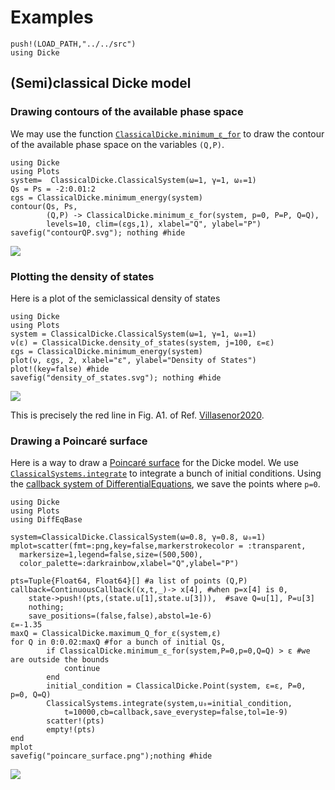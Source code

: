 # Examples
```@setup examples
push!(LOAD_PATH,"../../src")
using Dicke
```
## (Semi)classical Dicke model

### Drawing contours of the available phase space
We may use the function [`ClassicalDicke.minimum_ε_for`](@ref) to draw the contour of the available phase space on the variables
``(Q,P)``.
```@example examples
using Dicke
using Plots
system=  ClassicalDicke.ClassicalSystem(ω=1, γ=1, ω₀=1)
Qs = Ps = -2:0.01:2
εgs = ClassicalDicke.minimum_energy(system)
contour(Qs, Ps,
        (Q,P) -> ClassicalDicke.minimum_ε_for(system, p=0, P=P, Q=Q),
        levels=10, clim=(εgs,1), xlabel="Q", ylabel="P")
savefig("contourQP.svg"); nothing #hide
```
![](contourQP.svg)
### Plotting the density of states
Here is a plot of the semiclassical density of states

```@example examples
using Dicke
using Plots
system = ClassicalDicke.ClassicalSystem(ω=1, γ=1, ω₀=1)
ν(ε) = ClassicalDicke.density_of_states(system, j=100, ε=ε)
εgs = ClassicalDicke.minimum_energy(system)
plot(ν, εgs, 2, xlabel="ε", ylabel="Density of States")
plot!(key=false) #hide
savefig("density_of_states.svg"); nothing #hide
```
![](density_of_states.svg)

This is precisely the red line in Fig. A1. of Ref. [Villasenor2020](@cite).

### Drawing a Poincaré surface

Here is a way to draw a [Poincaré surface](https://en.wikipedia.org/wiki/Poincar%C3%A9_map) for the Dicke model. We use [`ClassicalSystems.integrate`](@ref) to integrate a bunch of initial conditions. Using the [callback system of DifferentialEquations](https://diffeq.sciml.ai/stable/features/callback_functions/#DiffEqBase.ContinuousCallback), we save the points where ``p=0``.
```@example examples
using Dicke
using Plots
using DiffEqBase

system=ClassicalDicke.ClassicalSystem(ω=0.8, γ=0.8, ω₀=1)
mplot=scatter(fmt=:png,key=false,markerstrokecolor = :transparent,
  markersize=1,legend=false,size=(500,500),
  color_palette=:darkrainbow,xlabel="Q",ylabel="P")

pts=Tuple{Float64, Float64}[] #a list of points (Q,P)
callback=ContinuousCallback((x,t,_)-> x[4], #when p=x[4] is 0,
    state->push!(pts,(state.u[1],state.u[3])),  #save Q=u[1], P=u[3]
    nothing;
    save_positions=(false,false),abstol=1e-6)
ε=-1.35
maxQ = ClassicalDicke.maximum_Q_for_ε(system,ε)
for Q in 0:0.02:maxQ #for a bunch of initial Qs,
        if ClassicalDicke.minimum_ε_for(system,P=0,p=0,Q=Q) > ε #we are outside the bounds
            continue
        end
        initial_condition = ClassicalDicke.Point(system, ε=ε, P=0, p=0, Q=Q)
        ClassicalSystems.integrate(system,u₀=initial_condition,
            t=10000,cb=callback,save_everystep=false,tol=1e-9)
        scatter!(pts)
        empty!(pts)
end
mplot
savefig("poincare_surface.png");nothing #hide
```
![](poincare_surface.png)
